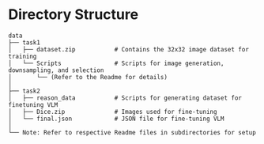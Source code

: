 # Directory Structure 

    data  
    ├── task1 
    │   ├── dataset.zip           # Contains the 32x32 image dataset for training  
    │   └── Scripts               # Scripts for image generation, downsampling, and selection  
    │       └── (Refer to the Readme for details)  
    │  
    ├── task2  
    │   ├── reason_data           # Scripts for generating dataset for finetuning VLM  
    │   ├── Dice.zip              # Images used for fine-tuning  
    │   └── final.json            # JSON file for fine-tuning VLM  
    │  
    └── Note: Refer to respective Readme files in subdirectories for setup





